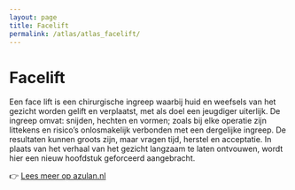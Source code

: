 ```yaml
---
layout: page
title: Facelift
permalink: /atlas/atlas_facelift/
---
```


# Facelift

Een face lift is een chirurgische ingreep waarbij huid en weefsels van het gezicht worden gelift en verplaatst, met als doel een jeugdiger uiterlijk. De ingreep omvat: snijden, hechten en vormen; zoals bij elke operatie zijn littekens en risico’s onlosmakelijk verbonden met een dergelijke ingreep. De resultaten kunnen groots zijn, maar vragen tijd, herstel en acceptatie. In plaats van het verhaal van het gezicht langzaam te laten ontvouwen, wordt hier een nieuw hoofdstuk geforceerd aangebracht.

👉 [Lees meer op azulan.nl](https://azulan.nl/atlas/facelift)